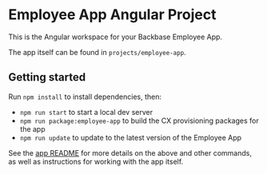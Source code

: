 # Employee App Angular Project

This is the Angular workspace for your Backbase Employee App.

The app itself can be found in `projects/employee-app`.

## Getting started

Run `npm install` to install dependencies, then:

- `npm run start` to start a local dev server
- `npm run package:employee-app` to build the CX provisioning packages for the app
- `npm run update` to update to the latest version of the Employee App

See the [app README](./projects/employee-app/README.md) for more details on the above and other commands, as
well as instructions for working with the app itself.
